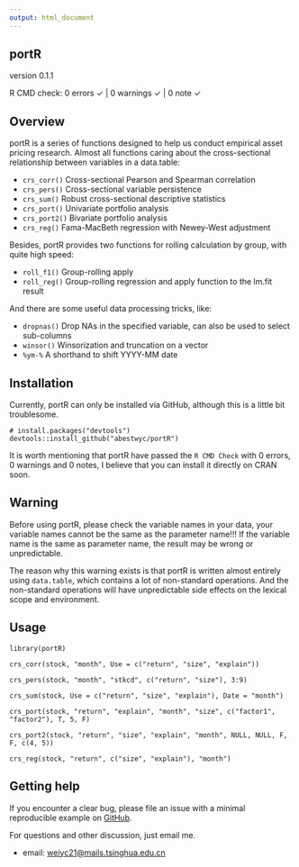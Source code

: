 ```yaml
---
output: html_document
---
```


## portR

version 0.1.1

R CMD check: 0 errors ✓ \| 0 warnings ✓ \| 0 note ✓

## Overview

portR is a series of functions designed to help us conduct empirical asset pricing research. Almost all functions caring about the cross-sectional relationship between variables in a data.table:

-   `crs_corr()` Cross-sectional Pearson and Spearman correlation
-   `crs_pers()` Cross-sectional variable persistence
-   `crs_sum()` Robust cross-sectional descriptive statistics
-   `crs_port()` Univariate portfolio analysis
-   `crs_port2()` Bivariate portfolio analysis
-   `crs_reg()` Fama-MacBeth regression with Newey-West adjustment

Besides, portR provides two functions for rolling calculation by group, with quite high speed:

-   `roll_f1()` Group-rolling apply
-   `roll_reg()` Group-rolling regression and apply function to the lm.fit result

And there are some useful data processing tricks, like:

-   `dropnas()` Drop NAs in the specified variable, can also be used to select sub-columns
-   `winsor()` Winsorization and truncation on a vector
-   `%ym-%` A shorthand to shift YYYY-MM date

## Installation

Currently, portR can only be installed via GitHub, although this is a little bit troublesome.

```{r, eval = FALSE}
# install.packages("devtools")
devtools::install_github("abestwyc/portR")
```

It is worth mentioning that portR have passed the `R CMD Check` with 0 errors, 0 warnings and 0 notes, I believe that you can install it directly on CRAN soon.

## Warning

Before using portR, please check the variable names in your data, your variable names cannot be the same as the parameter name!!! If the variable name is the same as parameter name, the result may be wrong or unpredictable.

The reason why this warning exists is that portR is written almost entirely using `data.table`, which contains a lot of non-standard operations. And the non-standard operations will have unpredictable side effects on the lexical scope and environment.

## Usage

```{r, message = FALSE}
library(portR)

crs_corr(stock, "month", Use = c("return", "size", "explain"))

crs_pers(stock, "month", "stkcd", c("return", "size"), 3:9)

crs_sum(stock, Use = c("return", "size", "explain"), Date = "month")

crs_port(stock, "return", "explain", "month", "size", c("factor1", "factor2"), T, 5, F)

crs_port2(stock, "return", "size", "explain", "month", NULL, NULL, F, F, c(4, 5))

crs_reg(stock, "return", c("size", "explain"), "month")

```

## Getting help

If you encounter a clear bug, please file an issue with a minimal reproducible example on [GitHub](https://github.com/abestwyc/portR/issues).

For questions and other discussion, just email me.

* email: [weiyc21\@mails.tsinghua.edu.cn](mailto:weiyc21@mails.tsinghua.edu.cn) 
